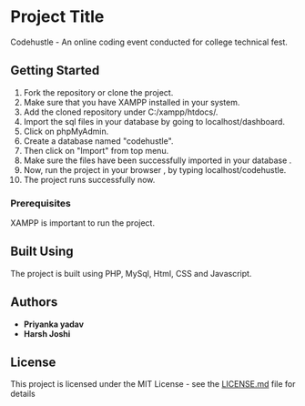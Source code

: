 # Project Title

Codehustle - An online coding event conducted for college technical fest.

## Getting Started

1. Fork the repository or clone the project.
2. Make sure that you have XAMPP installed in your system.
3. Add the cloned repository under C:/xampp/htdocs/.
4. Import the sql files in your database by going to localhost/dashboard.
5. Click on phpMyAdmin.
6. Create a database named "codehustle".
7. Then click on "Import" from top menu.
8. Make sure the files have been successfully imported in your database .
9. Now, run the project in your browser , by typing localhost/codehustle.
10. The project runs successfully now.


### Prerequisites

XAMPP is important to run the project.

## Built Using

The project is built using PHP, MySql, Html, CSS and Javascript.



## Authors

* **Priyanka yadav**
* **Harsh Joshi**

## License

This project is licensed under the MIT License - see the [LICENSE.md](LICENSE.md) file for details
